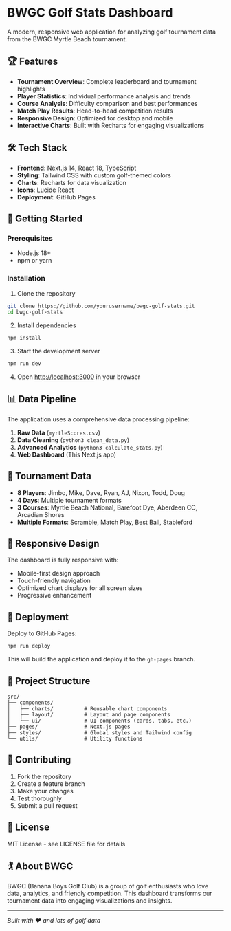 # BWGC Golf Stats Dashboard

A modern, responsive web application for analyzing golf tournament data from the BWGC Myrtle Beach tournament.

## 🏆 Features

- **Tournament Overview**: Complete leaderboard and tournament highlights
- **Player Statistics**: Individual performance analysis and trends
- **Course Analysis**: Difficulty comparison and best performances
- **Match Play Results**: Head-to-head competition results
- **Responsive Design**: Optimized for desktop and mobile
- **Interactive Charts**: Built with Recharts for engaging visualizations

## 🛠️ Tech Stack

- **Frontend**: Next.js 14, React 18, TypeScript
- **Styling**: Tailwind CSS with custom golf-themed colors
- **Charts**: Recharts for data visualization
- **Icons**: Lucide React
- **Deployment**: GitHub Pages

## 🚀 Getting Started

### Prerequisites

- Node.js 18+ 
- npm or yarn

### Installation

1. Clone the repository
```bash
git clone https://github.com/yourusername/bwgc-golf-stats.git
cd bwgc-golf-stats
```

2. Install dependencies
```bash
npm install
```

3. Start the development server
```bash
npm run dev
```

4. Open [http://localhost:3000](http://localhost:3000) in your browser

## 📊 Data Pipeline

The application uses a comprehensive data processing pipeline:

1. **Raw Data** (`myrtleScores.csv`) 
2. **Data Cleaning** (`python3 clean_data.py`)
3. **Advanced Analytics** (`python3 calculate_stats.py`)
4. **Web Dashboard** (This Next.js app)

## 🎯 Tournament Data

- **8 Players**: Jimbo, Mike, Dave, Ryan, AJ, Nixon, Todd, Doug
- **4 Days**: Multiple tournament formats
- **3 Courses**: Myrtle Beach National, Barefoot Dye, Aberdeen CC, Arcadian Shores
- **Multiple Formats**: Scramble, Match Play, Best Ball, Stableford

## 📱 Responsive Design

The dashboard is fully responsive with:
- Mobile-first design approach
- Touch-friendly navigation
- Optimized chart displays for all screen sizes
- Progressive enhancement

## 🚢 Deployment

Deploy to GitHub Pages:

```bash
npm run deploy
```

This will build the application and deploy it to the `gh-pages` branch.

## 📁 Project Structure

```
src/
├── components/
│   ├── charts/          # Reusable chart components
│   ├── layout/          # Layout and page components
│   └── ui/              # UI components (cards, tabs, etc.)
├── pages/               # Next.js pages
├── styles/              # Global styles and Tailwind config
└── utils/               # Utility functions
```

## 🤝 Contributing

1. Fork the repository
2. Create a feature branch
3. Make your changes
4. Test thoroughly
5. Submit a pull request

## 📄 License

MIT License - see LICENSE file for details

## 🏌️ About BWGC

BWGC (Banana Boys Golf Club) is a group of golf enthusiasts who love data, analytics, and friendly competition. This dashboard transforms our tournament data into engaging visualizations and insights.

---

*Built with ❤️ and lots of golf data*